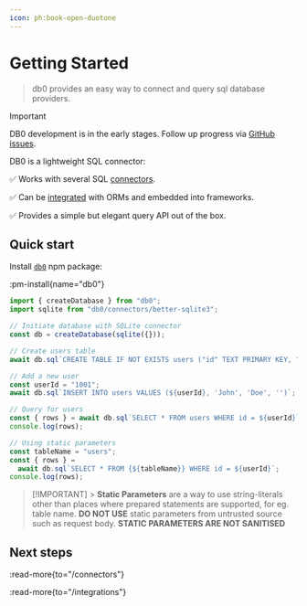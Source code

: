 ```yaml
---
icon: ph:book-open-duotone
---
```


# Getting Started

> db0 provides an easy way to connect and query sql database providers.

> [!IMPORTANT]
> DB0 development is in the early stages. Follow up progress via [GitHub issues](https://github.com/unjs/db0/issues).

DB0 is a lightweight SQL connector:

✅ Works with several SQL [connectors](/connectors).

✅ Can be [integrated](/integrations) with ORMs and embedded into frameworks.

✅ Provides a simple but elegant query API out of the box.

## Quick start

Install [`db0`](https://npmjs.com/package/db0) npm package:

:pm-install{name="db0"}

```ts
import { createDatabase } from "db0";
import sqlite from "db0/connectors/better-sqlite3";

// Initiate database with SQLite connector
const db = createDatabase(sqlite({}));

// Create users table
await db.sql`CREATE TABLE IF NOT EXISTS users ("id" TEXT PRIMARY KEY, "firstName" TEXT, "lastName" TEXT, "email" TEXT)`;

// Add a new user
const userId = "1001";
await db.sql`INSERT INTO users VALUES (${userId}, 'John', 'Doe', '')`;

// Query for users
const { rows } = await db.sql`SELECT * FROM users WHERE id = ${userId}`;
console.log(rows);

// Using static parameters
const tableName = "users";
const { rows } =
  await db.sql`SELECT * FROM {${tableName}} WHERE id = ${userId}`;
console.log(rows);
```

> [!IMPORTANT] > **Static Parameters** are a way to use string-literals other than places where prepared statements are supported, for eg. table name. **DO NOT USE** static parameters from untrusted source such as request body. **STATIC PARAMETERS ARE NOT SANITISED**

## Next steps

:read-more{to="/connectors"}

:read-more{to="/integrations"}
